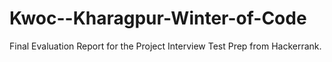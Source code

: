 # Kwoc--Kharagpur-Winter-of-Code


Final Evaluation Report for the Project Interview Test Prep from Hackerrank.
